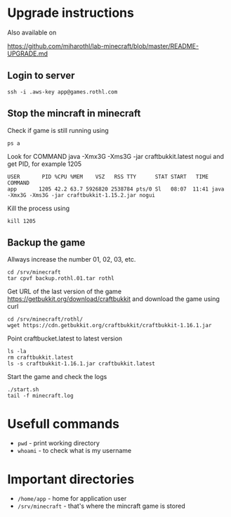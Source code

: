 # Upgrade instructions

Also available on

https://github.com/miharothl/lab-minecraft/blob/master/README-UPGRADE.md

## Login to server
```
ssh -i .aws-key app@games.rothl.com
```
## Stop the mincraft in minecraft

Check if game is still running using
```
ps a
```

Look for COMMAND java -Xmx3G -Xms3G -jar craftbukkit.latest nogui and get PID, for example 1205
```
USER       PID %CPU %MEM    VSZ   RSS TTY      STAT START   TIME COMMAND
app       1205 42.2 63.7 5926820 2538784 pts/0 Sl   08:07  11:41 java -Xmx3G -Xms3G -jar craftbukkit-1.15.2.jar nogui
```

Kill the process using
```
kill 1205
```

## Backup the game
Allways increase the number 01, 02, 03, etc.
```
cd /srv/minecraft
tar cpvf backup.rothl.01.tar rothl
```
Get URL of the last version of the game https://getbukkit.org/download/craftbukkit and download the game using curl
```
cd /srv/minecraft/rothl/
wget https://cdn.getbukkit.org/craftbukkit/craftbukkit-1.16.1.jar
```
Point craftbucket.latest to latest version
```
ls -la
rm craftbukkit.latest
ls -s craftbukkit-1.16.1.jar craftbukkit.latest
```
Start the game and check the logs
```
./start.sh
tail -f minecraft.log
```

# Usefull commands

* `pwd` - print working directory
* `whoami` - to check what is my username


# Important directories

* `/home/app` - home for application user
* `/srv/minecraft` - that's where the mincraft game is stored



